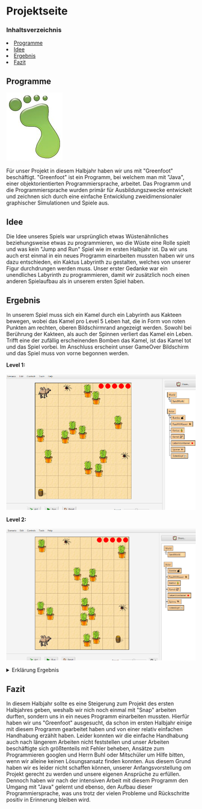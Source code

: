 # Projektseite

### Inhaltsverzeichnis
<li><a href="#kapitel1.1">Programme</a></h2></li>
<li><a href="#kapitel1.2">Idee</a></h2></li>
<li><a href="#kapitel1.3">Ergebnis</a></h2></li>
<li><a href="#kapitel1.4">Fazit</a></h2></li>
  
<h2 id="kapitel1.1">Programme</h2>

![Logo Greenfoot](Bilder/Greenfoot_Logo.png "Logo Greenfoot")

Für unser Projekt in diesem Halbjahr haben wir uns mit "Greenfoot" beschäftigt. "Greenfoot" ist ein Programm, bei welchem man mit "Java", einer objektorientierten Programmiersprache, arbeitet. Das Programm und die Programmiersprache wurden primär für Ausbildungszwecke entwickelt und zeichnen sich durch eine einfache Entwicklung zweidimensionaler graphischer Simulationen und Spiele aus. 

<h2 id="kapitel1.2">Idee</h2>
Die Idee unseres Spiels war ursprünglich etwas Wüstenähnliches beziehungsweise etwas zu programmieren, wo die Wüste eine Rolle spielt und was kein "Jump and Run" Spiel wie im ersten Halbjahr ist. Da wir uns auch erst einmal in ein neues Programm einarbeiten mussten haben wir uns dazu entschieden, ein Kaktus Labyrinth zu gestalten, welches von unserer Figur durchdrungen werden muss. Unser erster Gedanke war ein unendliches Labyrinth zu programmieren, damit wir zusätzlich noch einen anderen Spielaufbau als in unserem ersten Spiel haben.

<h2 id="kapitel1.3">Ergebnis</h2>
In unserem Spiel muss sich ein Kamel durch ein Labyrinth aus Kakteen bewegen, wobei das Kamel pro Level 5 Leben hat, die in Form von roten Punkten am rechten, oberen Bildschirmrand angezeigt werden. Sowohl bei Berührung der Kakteen, als auch der Spinnen verliert das Kamel ein Leben. Trifft eine der zufällig erscheinenden Bomben das Kamel, ist das Kamel tot und das Spiel vorbei. Im Anschluss erscheint unser GameOver Bildschirm und das Spiel muss von vorne begonnen werden. 

**Level 1:**

![Level 1](Bilder/Endergebnis_Level_1.png "Level 1")

**Level 2:**

![Level 2](Bilder/Endergebnis_Level_2.png "Level 2")

<details id="Link"><summary>Erklärung Ergebnis</summary>

</details>

<h2 id="kapitel1.4">Fazit</h2>
In diesem Halbjahr sollte es eine Steigerung zum Projekt des ersten Halbjahres geben, weshalb wir nich noch einmal mit "Snap" arbeiten durften, sondern uns in ein neues Programm einarbeiten mussten. Hierfür haben wir uns "Greenfoot" ausgesucht, da schon im ersten Halbjahr einige mit diesem Programm gearbeitet haben und von einer relativ einfachen Handhabung erzählt haben. Leider konnten wir die einfache Handhabung auch nach längerem Arbeiten nicht feststellen und unser Arbeiten beschäftigte sich größtenteils mit Fehler beheben, Ansätze zum Programmieren googlen und Herrn Buhl oder Mitschüler um Hilfe bitten, wenn wir alleine keinen Lösungsansatz finden konnten. Aus diesem Grund haben wir es leider nicht schaffen können, unserer Anfangsvorstellung om Projekt gerecht zu werden und unsere eigenen Ansprüche zu erfüllen. Dennoch haben wir nach der intensiven Arbeit mit diesem Programm den Umgang mit "Java" gelernt und ebenso, den Aufbau dieser Programmiersprache, was uns trotz der vielen Probleme und Rückschritte positiv in Erinnerung bleiben wird.
